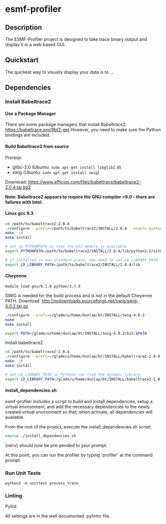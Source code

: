 # esmf-profiler

## Description
The ESMF-Profiler project is designed to take trace binary output and display it in a web based GUI.

## Quickstart
The quickest way to visually display your data is to ...


## Dependencies
### Install Babeltrace2

#### Use a Package Manager
There are some package managers that install Babeltrace2.  
https://babeltrace.org/#bt2-get
However, you need to make sure the Python bindings are included.

#### Build Babeltrace2 from source

Prereqs:
- glibc-2.0  (Ubuntu: `sudo apt-get install libglib2.0`)
- swig (Ubuntu: `sudo apt-get install swig`)

Download:
https://www.efficios.com/files/babeltrace/babeltrace2-2.0.4.tar.bz2

**Note: Babeltrace2 appears to require the GNU compiler >9.0 - there are failures with Intel.**

#### Linux gcc 9.3

```bash
cd /path/to/babeltrace2-2.0.4
./configure --prefix=/path/to/babeltrace2/INSTALL/2.0.4 --enable-python-bindings --enable-python-plugins --disable-debug-info --enable-compile-warnings=no
make -j4
make install

# set up PYTHONPATH so that the bt2 module is available
export PYTHONPATH=/path/to/babeltrace2/INSTALL/2.0.4/lib/python3.5/site-packages

# if installed in non-standard place, you need to set LD_LIBRARY_PATH:
export LD_LIBRARY_PATH=/path/to/babeltrace2/INSTALL/2.0.4/lib

```

#### Cheyenne

```
module load gnu/9.1.0 python/3.7.9
```

SWIG is needed for the build process and is not in the default Cheyenne PATH.
Download: http://prdownloads.sourceforge.net/swig/swig-4.0.2.tar.gz
```bash
./configure --prefix=/glade/u/home/dunlap/bt/INSTALL/swig-4.0.2
make
make install

export PATH=/glade/u/home/dunlap/bt/INSTALL/swig-4.0.2/bin:$PATH
```

Install babeltrace2
```bash
cd /path/to/babeltrace2-2.0.4
./configure --prefix=/glade/u/home/dunlap/bt/INSTALL/babeltrace2-2.0.4 --enable-python-bindings --enable-python-plugins --disable-debug-info
make -j6
make install

# set LD_LIBRARY_PATH so Python3 can find the dynamic library
export LD_LIBRARY_PATH=/glade/u/home/dunlap/bt/INSTALL/babeltrace2-2.0.4/lib:$LD_LIBRARY_PATH
```

#### install_dependencies.sh

esmf-profiler includes a script to build and install dependencies, setup a virtual environment, and add the necessary dependencies to the newly created virtual environment so that, when activate, all dependencies will available.

From the root of the project, execute the install_dependencies.sh script:

```bash
source ./install_dependencies.sh
```




(venv) should now be pre-pended to your prompt.

At this point, you can run the profiler by typing 'profiler' at the command prompt.


### Run Unit Tests
```
python3 -m unittest process_trace
```

### Linting
Pylint

All settings are in the well documented .pylintrc file.
